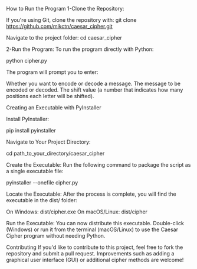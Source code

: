 How to Run the Program
1-Clone the Repository:

If you're using Git, clone the repository with:
git clone https://github.com/mlkctn/caesar_cipher.git

Navigate to the project folder:
cd caesar_cipher

2-Run the Program:
To run the program directly with Python:

python cipher.py

The program will prompt you to enter:

Whether you want to encode or decode a message.
The message to be encoded or decoded.
The shift value (a number that indicates how many positions each letter will be shifted).

Creating an Executable with PyInstaller

Install PyInstaller:

pip install pyinstaller

Navigate to Your Project Directory:

cd path_to_your_directory/caesar_cipher

Create the Executable: Run the following command to package the script as a single executable file:

pyinstaller --onefile cipher.py

Locate the Executable: After the process is complete, you will find the executable in the dist/ folder:

On Windows: dist/cipher.exe
On macOS/Linux: dist/cipher

Run the Executable: You can now distribute this executable. Double-click (Windows) or run it from the terminal (macOS/Linux) to use the Caesar Cipher program without needing Python.

Contributing
If you'd like to contribute to this project, feel free to fork the repository and submit a pull request. Improvements such as adding a graphical user interface (GUI) or additional cipher methods are welcome!


